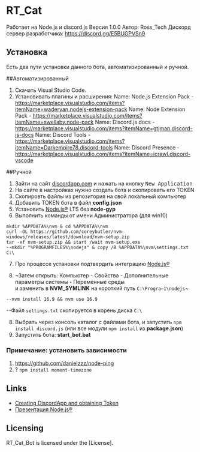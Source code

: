 # RT_Cat
Работает на Node.js и discord.js
Версия 1.0.0
Автор: Ross_Tech
Дискорд сервер разработчика: https://discord.gg/E5BUGPVSn9

## Установка

Есть два пути установки данного бота, автоматизированный и ручной.

##Автоматизированный
1. Скачать Visual Studio Code.
2. Установивать плагины и расширения:
    Name: Node.js Extension Pack - https://marketplace.visualstudio.com/items?itemName=waderyan.nodejs-extension-pack
    Name: Node Extension Pack - https://marketplace.visualstudio.com/items?itemName=swellaby.node-pack
    Name: Discord.js docs - https://marketplace.visualstudio.com/items?itemName=gtjman.discord-js-docs
    Name: Discord Tools - https://marketplace.visualstudio.com/items?itemName=Darkempire78.discord-tools
    Name: Discord Presence - https://marketplace.visualstudio.com/items?itemName=icrawl.discord-vscode

##Ручной
1. Зайти на сайт [discordapp.com] и нажать на кнопку <kbd>New Application</kbd>
2. На сайте в настройках нужно создать бота и скопировать его TOKEN
3. Скопировть файлы из репозитория на свой локальный компьютер
4. Добавить TOKEN бота в файл **config.json**
5. Установить [Node.js&reg;] LTS без **node-gyp**
6. Выполнить команды от имени Администратора (для win10)
  ```
  mkdir %APPDATA%\nvm & cd %APPDATA%\nvm
  curl -OL https://github.com/coreybutler/nvm-windows/releases/latest/download/nvm-setup.zip
  tar -xf nvm-setup.zip && start /wait nvm-setup.exe
  --mkdir "%PROGRAMFILES%\nodejs" & copy /B %APPDATA%\nvm\settings.txt C:\
  ```
7. Про процессе установки подтвердить интеграцию [Node.js&reg;]

6. ~Затем открыть: Компьютер - Свойства - Дополнительные параметры системы - Переменные среды  
и заменить в **NVM_SYMLINK** на короткий путь `C:\Progra~1\nodejs`~


  ```
  --nvm install 16.9 && nvm use 16.9
  ```
  --Файл `settings.txt` скопируется в корень диска `C:\`



8. Выбрать через консоль каталог с файлами бота, и запустить `npm install discord.js` (или все модули `npm install` из **package.json**)
9. Запустить бота: **start_bot.bat**

[discordapp.com]: //discordapp.com/developers/
[Node.js&reg;]: //nodejs.org/dist/latest-v16.x/

### Примечание: установить зависимости

1. https://github.com/danielzzz/node-ping
2. ? `npm install moment-timezone`

## Links

* [Creating DiscordApp and obtaining Token](//anidiots.guide/getting-started/getting-started-long-version)
* [Презентация Node.js&reg;](//urfu-2016.github.io/javascript-slides/09-nodejs/)

## Licensing

RT_Cat_Bot is licensed under the [License].
